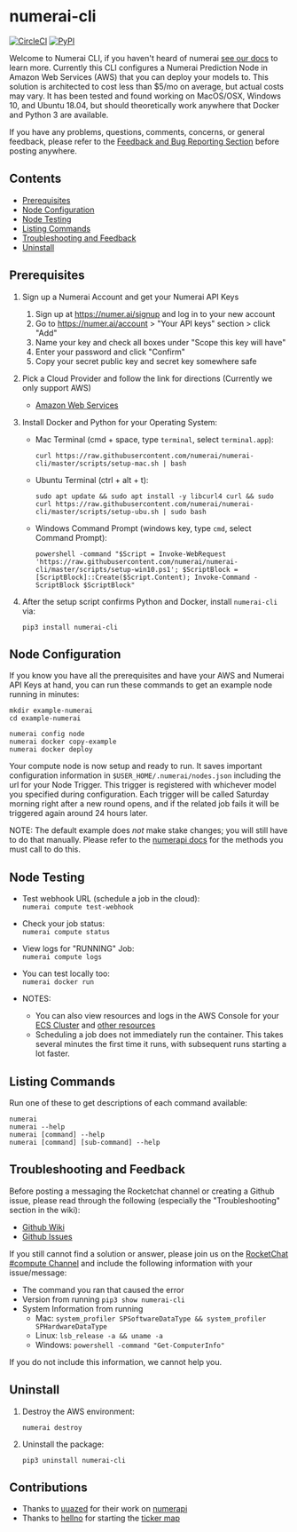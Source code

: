 # numerai-cli

[![CircleCI](https://circleci.com/gh/numerai/numerai-cli.svg?style=svg)](https://circleci.com/gh/numerai/numerai-cli)
[![PyPI](https://img.shields.io/pypi/v/numerai-cli.svg?color=brightgreen)](https://pypi.org/project/numerai-cli/)

Welcome to Numerai CLI, if you haven't heard of numerai [see our docs](https://docs.numer.ai/tournament/learn)
to learn more. Currently this CLI configures a Numerai Prediction Node in Amazon Web Services 
(AWS) that you can deploy your models to. This solution is architected to cost less than 
$5/mo on average, but actual costs may vary. It has been tested and found working on 
MacOS/OSX, Windows 10, and Ubuntu 18.04, but should theoretically work anywhere that
Docker and Python 3 are available.

If you have any problems, questions, comments, concerns, or general feedback, please refer to the
[Feedback and Bug Reporting Section](#feedback-and-bug-reporting) before posting anywhere.


## Contents
- [Prerequisites](#prerequisites)
- [Node Configuration](#node-configuration)
- [Node Testing](#testing)
- [Listing Commands](#commands)
- [Troubleshooting and Feedback](#troubleshooting-and-feedback)
- [Uninstall](#uninstall)


## Prerequisites

1.  Sign up a Numerai Account and get your Numerai API Keys
    1.  Sign up at https://numer.ai/signup and log in to your new account
    2.  Go to https://numer.ai/account > "Your API keys" section > click "Add"
    3.  Name your key and check all boxes under "Scope this key will have"
    4.  Enter your password and click "Confirm"
    5.  Copy your secret public key and secret key somewhere safe
  

3.  Pick a Cloud Provider and follow the link for directions (Currently we only support AWS)
    - [Amazon Web Services](https://github.com/numerai/numerai-cli/wiki/Amazon-Web-Services)
    

4.  Install Docker and Python for your Operating System:
    - Mac Terminal (cmd + space, type `terminal`, select `terminal.app`):
        ```
        curl https://raw.githubusercontent.com/numerai/numerai-cli/master/scripts/setup-mac.sh | bash
        ```
      
    - Ubuntu Terminal (ctrl + alt + t):
        ```
        sudo apt update && sudo apt install -y libcurl4 curl && sudo curl https://raw.githubusercontent.com/numerai/numerai-cli/master/scripts/setup-ubu.sh | sudo bash
        ```
    
    - Windows Command Prompt (windows key, type `cmd`, select Command Prompt):
        ```
        powershell -command "$Script = Invoke-WebRequest 'https://raw.githubusercontent.com/numerai/numerai-cli/master/scripts/setup-win10.ps1'; $ScriptBlock = [ScriptBlock]::Create($Script.Content); Invoke-Command -ScriptBlock $ScriptBlock"
      ```
5.  After the setup script confirms Python and Docker, install `numerai-cli` via:
    ```
    pip3 install numerai-cli
    ```


## Node Configuration

If you know you have all the prerequisites and have your AWS and Numerai API Keys at hand,
you can run these commands to get an example node running in minutes:

```
mkdir example-numerai
cd example-numerai

numerai config node
numerai docker copy-example
numerai docker deploy
```

Your compute node is now setup and ready to run. It saves important configuration information in `$USER_HOME/.numerai/nodes.json`
including the url for your Node Trigger. This trigger is registered with whichever model you specified during configuration.
Each trigger will be called Saturday morning right after a new round opens, and if the related job fails it will be triggered again around 24 hours later.

NOTE: The default example does _not_ make stake changes; you will still have to do that manually.
Please refer to the [numerapi docs](https://numerapi.readthedocs.io/en/latest/api/numerapi.html#module-numerapi.numerapi)
for the methods you must call to do this.

## Node Testing

- Test webhook URL (schedule a job in the cloud):   
  `numerai compute test-webhook`
  

- Check your job status:    
  `numerai compute status`
  

- View logs for "RUNNING" Job:  
  `numerai compute logs`
  

- You can test locally too:  
  `numerai docker run`
  

- NOTES:
    - You can also view resources and logs in the AWS Console for your
      [ECS Cluster](https://console.aws.amazon.com/ecs/home?region=us-east-1#/clusters/numerai-submission-ecs-cluster/tasks)
      and [other resources](https://console.aws.amazon.com/cloudwatch/home?region=us-east-1#logsV2:log-groups)
    - Scheduling a job does not immediately run the container.
      This takes several minutes the first time it runs,
      with subsequent runs starting a lot faster.
      

## Listing Commands
Run one of these to get descriptions of each command available:
```
numerai
numerai --help
numerai [command] --help
numerai [command] [sub-command] --help
```


## Troubleshooting and Feedback
Before posting a messaging the Rocketchat channel or creating a Github issue, 
please read through the following (especially the "Troubleshooting" section in the wiki):
- [Github Wiki](https://github.com/numerai/numerai-cli/wiki)
- [Github Issues](https://github.com/numerai/numerai-cli/issues)

If you still cannot find a solution or answer, please join us on the 
[RocketChat #compute Channel](https://community.numer.ai/channel/compute) 
and include the following information with your issue/message:

- The command you ran that caused the error
- Version from running `pip3 show numerai-cli`
- System Information from running
    - Mac: `system_profiler SPSoftwareDataType && system_profiler SPHardwareDataType`
    - Linux: `lsb_release -a && uname -a`
    - Windows: `powershell -command "Get-ComputerInfo"`
  
If you do not include this information, we cannot help you.
      
## Uninstall
1. Destroy the AWS environment:
    ```
    numerai destroy
    ```

2. Uninstall the package:
    ```
    pip3 uninstall numerai-cli
    ```


## Contributions

- Thanks to [uuazed](https://github.com/uuazed) for their work on [numerapi](https://github.com/uuazed/numerapi)
- Thanks to [hellno](https://github.com/hellno) for starting the [ticker map](https://github.com/hellno/numerai-signals-tickermap)